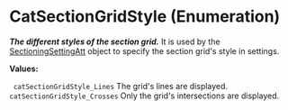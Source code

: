 # CatSectionGridStyle (Enumeration)

**_The different styles of the section grid._**
It is used by the [SectioningSettingAtt](../SpaceAnalysisInterfaces/interface_SectioningSettingAtt_85288.md) object to specify the section grid's style in settings.

**Values:**

` catSectionGridStyle_Lines`      The grid's lines are displayed.
` catSectionGridStyle_Crosses`      Only the grid's intersections are displayed.
